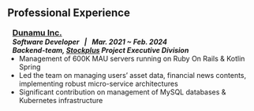 ## Professional Experience

<h3 style="margin:0 10px 0;"><a href="https://dunamu.com/en" target="_blank">Dunamu Inc.</a></h3>
<h5 style="margin:0 10px 0;">Software Developer &ensp;|&ensp; Mar. 2021 ~ Feb. 2024</h5>
<h5 style="margin:0 10px 0;">Backend-team, <a href="https://play.google.com/store/apps/details?id=com.dunamu.stockplus&hl=en" target="_blank">Stockplus</a> Project Executive Division</h5>

<ul style="margin:0 0 5px;">
  <li>Management of 600K MAU servers running on Ruby On Rails & Kotlin Spring</li>
  <li>Led the team on managing users’ asset data, financial news contents, implementing robust micro-service architectures</li>
  <li>Significant contribution on management of MySQL databases & Kubernetes infrastructure</li>
</ul>
